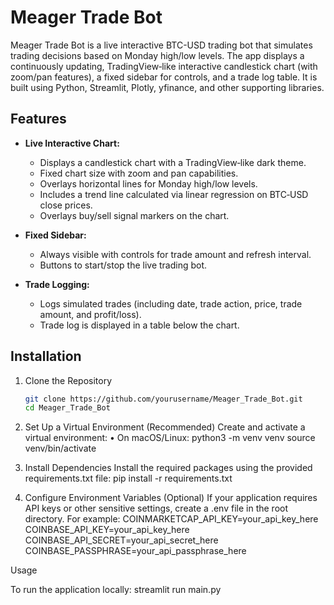 # Meager Trade Bot

Meager Trade Bot is a live interactive BTC-USD trading bot that simulates trading decisions based on Monday high/low levels. The app displays a continuously updating, TradingView‑like interactive candlestick chart (with zoom/pan features), a fixed sidebar for controls, and a trade log table. It is built using Python, Streamlit, Plotly, yfinance, and other supporting libraries.

## Features

- **Live Interactive Chart:**  
  - Displays a candlestick chart with a TradingView‑like dark theme.
  - Fixed chart size with zoom and pan capabilities.
  - Overlays horizontal lines for Monday high/low levels.
  - Includes a trend line calculated via linear regression on BTC‑USD close prices.
  - Overlays buy/sell signal markers on the chart.

- **Fixed Sidebar:**  
  - Always visible with controls for trade amount and refresh interval.
  - Buttons to start/stop the live trading bot.

- **Trade Logging:**  
  - Logs simulated trades (including date, trade action, price, trade amount, and profit/loss).
  - Trade log is displayed in a table below the chart.

## Installation

1. Clone the Repository

   ```bash
   git clone https://github.com/yourusername/Meager_Trade_Bot.git
   cd Meager_Trade_Bot

2.	Set Up a Virtual Environment (Recommended)
    Create and activate a virtual environment:
	•	On macOS/Linux:
        python3 -m venv venv
        source venv/bin/activate

3.	Install Dependencies
Install the required packages using the provided requirements.txt file:
    pip install -r requirements.txt

4.	Configure Environment Variables (Optional)
If your application requires API keys or other sensitive settings, create a .env file in the root directory. For example:
    COINMARKETCAP_API_KEY=your_api_key_here
    COINBASE_API_KEY=your_api_key_here
    COINBASE_API_SECRET=your_api_secret_here
    COINBASE_PASSPHRASE=your_api_passphrase_here


Usage

To run the application locally:
    streamlit run main.py